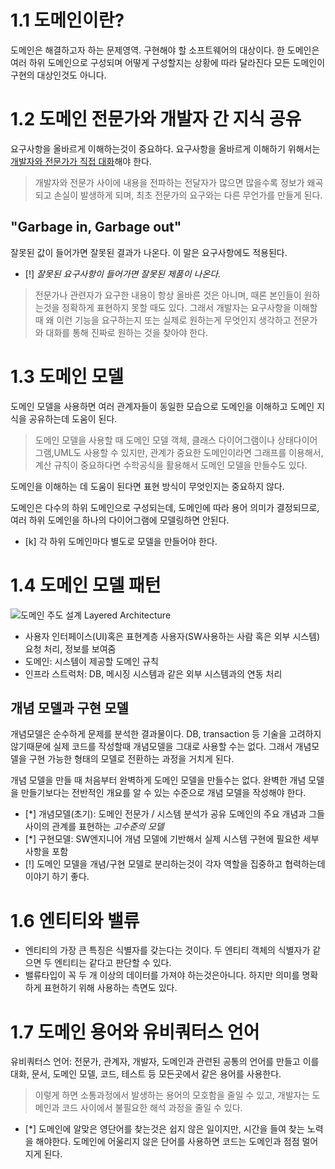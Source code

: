# 1.1 도메인이란?

도메인은 해결하고자 하는 문제영역. 구현해야 할 소프트웨어의 대상이다.
한 도메인은 여러 하위 도메인으로 구성되며 어떻게 구성할지는 상황에 따라 달라진다
모든 도메인이 구현의 대상인것도 아니다.
 
# 1.2 도메인 전문가와 개발자 간 지식 공유

요구사항을 올바르게 이해하는것이 중요하다. 요구사항을 올바르게 이해하기 위해서는 <u>개발자와 전문가가 직접 대화</u>해야 한다.
> 개발자와 전문가 사이에 내용을 전파하는 전달자가 많으면 많을수록 정보가 왜곡되고 손실이 발생하게 되며, 최초 전문가의 요구와는 다른 무언가를 만들게 된다.

## "Garbage in, Garbage out" 

잘못된 값이 들어가면 잘못된 결과가 나온다. 이 말은 요구사항에도 적용된다. 
- [!] *잘못된 요구사항이 들어가면 잘못된 제품이 나온다.*
> 전문가나 관련자가 요구한 내용이 항상 올바른 것은 아니며, 때론 본인들이 원하는것을 정확하게 표현하지 못할 때도 있다. 그래서 개발자는 요구사항을 이해할 때 왜 이런 기능을 요구하는지 또는 실제로 원하는게 무엇인지 생각하고 전문가와 대화를 통해 진짜로 원하는 것을 찾아야 한다.

# 1.3 도메인 모델

도메인 모델을 사용하면 여러 관계자들이 동일한 모습으로 도메인을 이해하고 도메인 지식을 공유하는데 도움이 된다.

> 도메인 모델을 사용할 때 도메인 모델 객체, 클래스 다이어그램이나 상태다이어그램,UML도 사용할 수 있지만, 관계가 중요한 도메인이라면 그래프를 이용해서, 계산 규칙이 중요하다면 수학공식을 활용해서 도메인 모델을 만들수도 있다.

도메인을 이해하는 데 도움이 된다면 표현 방식이 무엇인지는 중요하지 않다.

도메인은 다수의 하위 도메인으로 구성되는데, 도메인에 따라 용어 의미가 결정되므로, 여러 하위 도메인을 하나의 다이어그램에 모델링하면 안된다.
- [k] 각 하위 도메인마다 별도로 모델을 만들어야 한다.

# 1.4 도메인 모델 패턴
![도메인 주도 설계 Layered Architecture](https://img1.daumcdn.net/thumb/R1280x0/?scode=mtistory2&fname=https%3A%2F%2Fblog.kakaocdn.net%2Fdn%2FFBXrC%2FbtrslV5MtjK%2FMnCsr1fJhhqKnQsW3zUgFk%2Fimg.png)
- 사용자 인터페이스(UI)혹은 표현계층
	사용자(SW사용하는 사람 혹은 외부 시스템) 요청 처리, 정보를 보여줌
- 도메인: 시스템이 제공할 도메인 규칙
- 인프라 스트럭처: DB, 메시징 시스템과 같은 외부 시스템과의 연동 처리

## 개념 모델과 구현 모델

개념모델은 순수하게 문제를 분석한 결과물이다.
DB, transaction 등 기술을 고려하지 않기때문에 실제 코드를 작성할때 개념모델을 그대로 사용할 수는 없다. 그래서 개념모델을 구현 가능한 형태의 모델로 전환하는 과정을 거치게 된다.

개념 모델을 만들 때 처음부터 완벽하게 도메인 모델을 만들수는 없다.
완벽한 개념 모델을 만들기보다는 전반적인 개요를 알 수 있는 수준으로 개념 모델을 작성해야 한다.

- [*] 개념모델(초기): 도메인 전문가 / 시스템 분석가 공유
	도메인의 주요 개념과 그들 사이의 관계를 표현하는 *고수준의 모델*
- [*] 구현모델: SW엔지니어
	개념 모델에 기반해서 실제 시스템 구현에 필요한 세부사항을 포함
- [!] 도메인 모델을 개념/구현 모델로 분리하는것이 각자 역할을 집중하고 협력하는데 이야기 하기 좋다.
# 1.6 엔티티와 밸류

- 엔티티의 가장 큰 특징은 식별자를 갖는다는 것이다. 두 엔티티 객체의 식별자가 같으면 두 엔티티는 같다고 판단할 수 있다.
- 밸류타입이 꼭 두 개 이상의 데이터를 가져야 하는것은아니다. 하지만 의미를 명확하게 표현하기 위해 사용하는 측면도 있다.

# 1.7 도메인 용어와 유비쿼터스 언어

유비쿼터스 언어: 전문가, 관계자, 개발자, 도메인과 관련된 공통의 언어를 만들고 이를 대화, 문서, 도메인 모델, 코드, 테스트 등 모든곳에서 같은 용어를 사용한다.
> 이렇게 하면 소통과정에서 발생하는 용어의 모호함을 줄일 수 있고, 개발자는 도메인과 코드 사이에서 불필요한 해석 과정을 줄일 수 있다.

- [*] 도메인에 알맞은 영단어를 찾는것은 쉽지 않은 일이지만, 시간을 들여 찾는 노력을 해야한다.
      도메인에 어울리지 않은 단어를 사용하면 코드는 도메인과 점점 멀어지게 된다.


